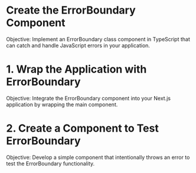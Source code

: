 # Create the ErrorBoundary Component

Objective: Implement an ErrorBoundary class component in TypeScript that can catch and handle JavaScript errors in your application.

# 1. Wrap the Application with ErrorBoundary

Objective: Integrate the ErrorBoundary component into your Next.js application by wrapping the main component.

# 2. Create a Component to Test ErrorBoundary

Objective: Develop a simple component that intentionally throws an error to test the ErrorBoundary functionality.